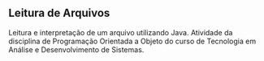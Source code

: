## Leitura de Arquivos

Leitura e interpretação de um arquivo utilizando Java. Atividade da disciplina de Programação Orientada a Objeto do curso de Tecnologia em Análise e Desenvolvimento de Sistemas.

